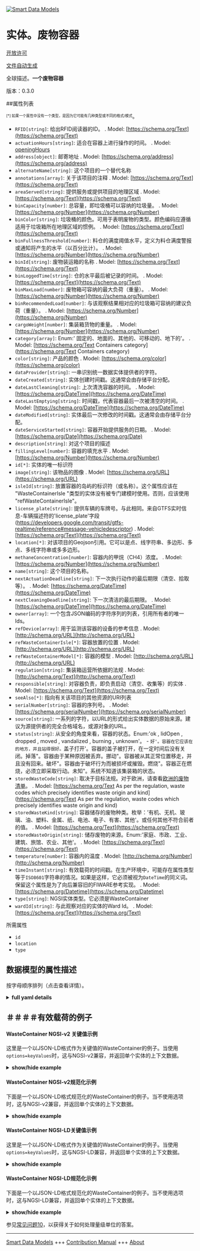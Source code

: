 <!-- 10-Header -->  
[![Smart Data Models](https://smartdatamodels.org/wp-content/uploads/2022/01/SmartDataModels_logo.png "Logo")](https://smartdatamodels.org)  
实体。废物容器  
=======<!-- /10-Header -->  
<!-- 15-License -->  
[开放许可](https://github.com/smart-data-models//dataModel.WasteManagement/blob/master/WasteContainer/LICENSE.md)  
[文件自动生成](https://docs.google.com/presentation/d/e/2PACX-1vTs-Ng5dIAwkg91oTTUdt8ua7woBXhPnwavZ0FxgR8BsAI_Ek3C5q97Nd94HS8KhP-r_quD4H0fgyt3/pub?start=false&loop=false&delayms=3000#slide=id.gb715ace035_0_60)  
<!-- /15-License -->  
<!-- 20-Description -->  
全球描述。**一个废物容器**  
版本：0.3.0  
<!-- /20-Description -->  
<!-- 30-PropertiesList -->  

##属性列表  

<sup><sub>[*] 如果一个属性中没有一个类型，是因为它可能有几种类型或不同的格式/模式</sub></sup>。  
- `RFID[string]`: 给出RFID阅读器的ID。  . Model: [https://schema.org/Text](https://schema.org/Text)- `actuationHours[string]`: 适合在容器上进行操作的时间。  . Model: [openingHours](openingHours)- `address[object]`: 邮寄地址  . Model: [https://schema.org/address](https://schema.org/address)- `alternateName[string]`: 这个项目的一个替代名称  - `annotations[array]`: 关于该项目的注释  . Model: [https://schema.org/Text](https://schema.org/Text)- `areaServed[string]`: 提供服务或提供项目的地理区域  . Model: [https://schema.org/Text](https://schema.org/Text)- `binCapacity[number]`: 总容量，即垃圾桶可以容纳的垃圾量。  . Model: [https://schema.org/Number](https://schema.org/Number)- `binColor[string]`: 垃圾桶的颜色。可用于表明废物的类型。颜色编码应遵循适用于垃圾箱所在地理区域的惯例。  . Model: [https://schema.org/Text](https://schema.org/Text)- `binFullnessThreshold[number]`: 料仓的满度阈值水平，定义为料仓满度警报或通知将产生的水平（以百分比计）。  . Model: [https://schema.org/Number](https://schema.org/Number)- `binId[string]`: 废物装运箱的名称  . Model: [https://schema.org/Text](https://schema.org/Text)- `binLoggedTime[string]`: 仓的水平最后被记录的时间。  . Model: [https://schema.org/Text](https://schema.org/Text)- `binMaxLoad[number]`: 废物箱可容纳的最大负荷（重量）。  . Model: [https://schema.org/Number](https://schema.org/Number)- `binRecommendedLoad[number]`: 与该观察结果相对应的垃圾箱可容纳的建议负荷（重量）。  . Model: [https://schema.org/Number](https://schema.org/Number)- `cargoWeight[number]`: 集装箱货物的重量。  . Model: [https://schema.org/Number](https://schema.org/Number)- `category[array]`: Enum:' 固定的、地面的、其他的、可移动的、地下的'。  . Model: [https://schema.org/Text Containers category](https://schema.org/Text Containers category)- `color[string]`: 产品的颜色  . Model: [https://schema.org/color](https://schema.org/color)- `dataProvider[string]`: 一串识别统一数据实体提供者的字符。  - `dateCreated[string]`: 实体创建时间戳。这通常会由存储平台分配。  - `dateLastCleaning[string]`: 上次清洗容器的时间。  . Model: [https://schema.org/DateTime](https://schema.org/DateTime)- `dateLastEmptying[string]`: 时间戳，代表容器最后一次被清空的时间。  . Model: [https://schema.org/DateTime](https://schema.org/DateTime)- `dateModified[string]`: 实体最后一次修改的时间戳。这通常会由存储平台分配。  - `dateServiceStarted[string]`: 容器开始提供服务的日期。  . Model: [https://schema.org/Date](https://schema.org/Date)- `description[string]`: 对这个项目的描述  - `fillingLevel[number]`: 容器的填充水平  . Model: [https://schema.org/Number](https://schema.org/Number)- `id[*]`: 实体的唯一标识符  - `image[string]`: 该物品的图像  . Model: [https://schema.org/URL](https://schema.org/URL)- `isleId[string]`: 放置容器的岛屿的标识符（或名称）。这个属性应该在 "WasteContainerIsle "类型的实体没有被专门建模时使用。否则，应该使用 "refWasteContainerIsle"。  - `license_plate[string]`: 提供车辆的车牌号。与此相同。来自GTFS实时信息-车辆描述符的'license_plate'字段(https://developers.google.com/transit/gtfs-realtime/reference#message-vehicledescriptor)  . Model: [https://schema.org/Text](https://schema.org/Text)- `location[*]`: 对该项目的Geojson引用。它可以是点、线字符串、多边形、多点、多线字符串或多多边形。  - `methaneConcentration[number]`: 容器内的甲烷（CH4）浓度。  . Model: [https://schema.org/Number](https://schema.org/Number)- `name[string]`: 这个项目的名称。  - `nextActuationDeadline[string]`: 下一次执行动作的最后期限（清空、拾取等）。  . Model: [https://schema.org/DateTime](https://schema.org/DateTime)- `nextCleaningDeadline[string]`: 下一次清洁的最后期限。  . Model: [https://schema.org/DateTime](https://schema.org/DateTime)- `owner[array]`: 一个包含JSON编码的字符序列的列表，引用所有者的唯一Ids。  - `refDevice[array]`: 用于监测该容器的设备的参考信息  . Model: [http://schema.org/URL](http://schema.org/URL)- `refWasteContainerIsle[*]`: 容器放置的位置  . Model: [http://schema.org/URL](http://schema.org/URL)- `refWasteContainerModel[*]`: 容器的模型  . Model: [http://schema.org/URL](http://schema.org/URL)- `regulation[string]`: 集装箱运营所依据的法规  . Model: [http://schema.org/Text](http://schema.org/Text)- `responsible[string]`: 对容器负责，即负责启动（清空、收集等）的实体  . Model: [https://schema.org/Text](https://schema.org/Text)- `seeAlso[*]`: 指向有关该项目的其他资源的URI列表  - `serialNumber[string]`: 容器的序列号。  . Model: [https://schema.org/serialNumber](https://schema.org/serialNumber)- `source[string]`: 一系列的字符，以URL的形式给出实体数据的原始来源。建议为源提供者的完全合格域名，或源对象的URL。  - `status[string]`: 从安全的角度来看，容器的状态。Enum:'ok , lidOpen , dropped , moved , vandalized , burning , unknown'。  - `好'。容器在它应该在的地方，并且站得很好。`盖子打开'。容器的盖子被打开，在一定时间后没有关闭。掉落"。容器由于某种原因被丢弃。挪动"。容器被从其正常位置移走，并且没有回来。破坏"。容器由于破坏行为而被损坏或摧毁。燃烧"。容器正在燃烧，必须立即采取行动。未知"。系统不知道该集装箱的状态。  - `storedWasteCode[string]`: 取决于目标法规。对于欧洲，请查看[欧洲的废物清单](http://ec.europa.eu/environment/waste/framework/list.htm)。  . Model: [https://schema.org/Text As per the regulation, waste codes which precisely identifies waste origin and kind](https://schema.org/Text As per the regulation, waste codes which precisely identifies waste origin and kind)- `storedWasteKind[string]`: 容器储存的废物种类。枚举：'有机、无机、玻璃、油、塑料、金属、纸、电池、电子、有害、其他'。或任何其他不符合前者的值。  . Model: [https://schema.org/Text](https://schema.org/Text)- `storedWasteOrigin[string]`: 储存废物的来源。Enum:'家庭、市政、工业、建筑、旅馆、农业、其他'。  . Model: [https://schema.org/Text](https://schema.org/Text)- `temperature[number]`: 容器内的温度  . Model: [http://schema.org/Number](http://schema.org/Number)- `timeInstant[string]`: 有效载荷的时间戳。在生产环境中，可能存在属性类型等于`ISO8601`字符串的情况。如果是这样，它必须被视为`DateTime`的同义词。保留这个属性是为了向后兼容旧的FIWARE参考实现。  . Model: [https://schema.org/Datetime](https://schema.org/Datetime)- `type[string]`: NGSI实体类型。它必须是WasteContainer  - `wardId[string]`: 与此观察对应的实体的Ward Id。  . Model: [https://schema.org/Text](https://schema.org/Text)<!-- /30-PropertiesList -->  
<!-- 35-RequiredProperties -->  
所需属性  
- `id`  - `location`  - `type`  <!-- /35-RequiredProperties -->  
<!-- 40-RequiredProperties -->  
<!-- /40-RequiredProperties -->  
<!-- 50-DataModelHeader -->  
## 数据模型的属性描述  
按字母顺序排列（点击查看详情）。  
<!-- /50-DataModelHeader -->  
<!-- 60-ModelYaml -->  
<details><summary><strong>full yaml details</strong></summary>    
```yaml  
WasteContainer:    
  description: 'A waste container'    
  properties:    
    RFID:    
      description: 'Gives the ID of the RFID reader.'    
      type: string    
      x-ngsi:    
        model: https://schema.org/Text    
        type: Property    
    actuationHours:    
      description: 'Hours suitable for performing actuations over the container.'    
      type: string    
      x-ngsi:    
        model: openingHours    
        type: Property    
    address:    
      description: 'The mailing address'    
      properties:    
        addressCountry:    
          description: 'Property. The country. For example, Spain. Model:''https://schema.org/addressCountry'''    
          type: string    
        addressLocality:    
          description: 'Property. The locality in which the street address is, and which is in the region. Model:''https://schema.org/addressLocality'''    
          type: string    
        addressRegion:    
          description: 'Property. The region in which the locality is, and which is in the country. Model:''https://schema.org/addressRegion'''    
          type: string    
        postOfficeBoxNumber:    
          description: 'Property. The post office box number for PO box addresses. For example, 03578. Model:''https://schema.org/postOfficeBoxNumber'''    
          type: string    
        postalCode:    
          description: 'Property. The postal code. For example, 24004. Model:''https://schema.org/https://schema.org/postalCode'''    
          type: string    
        streetAddress:    
          description: 'Property. The street address. Model:''https://schema.org/streetAddress'''    
          type: string    
      type: object    
      x-ngsi:    
        model: https://schema.org/address    
        type: Property    
    alternateName:    
      description: 'An alternative name for this item'    
      type: string    
      x-ngsi:    
        type: Property    
    annotations:    
      description: 'Annotations about the item'    
      items:    
        type: string    
      type: array    
      x-ngsi:    
        model: https://schema.org/Text    
        type: Property    
    areaServed:    
      description: 'The geographic area where a service or offered item is provided'    
      type: string    
      x-ngsi:    
        model: https://schema.org/Text    
        type: Property    
    binCapacity:    
      description: 'Total capacity in terms of the volume of waste the bin can hold.'    
      type: number    
      x-ngsi:    
        model: https://schema.org/Number    
        type: Property    
    binColor:    
      description: 'Color of the bin. Could be used for indicating the type of waste. The color coding should follow the conventions applicable to the geographical area the bins are located.'    
      type: string    
      x-ngsi:    
        model: https://schema.org/Text    
        type: Property    
    binFullnessThreshold:    
      description: 'The fullness threshold level of the bin defined as the level (in terms of percentage) when the bin full alert or notification will be generated.'    
      type: number    
      x-ngsi:    
        model: https://schema.org/Number    
        type: Property    
    binId:    
      description: 'Id of the waste carrying bin'    
      type: string    
      x-ngsi:    
        model: https://schema.org/Text    
        type: Property    
    binLoggedTime:    
      description: 'Time when the bin''s level was last logged.'    
      format: date-time    
      type: string    
      x-ngsi:    
        model: https://schema.org/Text    
        type: Property    
    binMaxLoad:    
      description: 'Maximum load (weight) that the waste bin can hold.'    
      type: number    
      x-ngsi:    
        model: https://schema.org/Number    
        type: Property    
    binRecommendedLoad:    
      description: 'Recommended load (weight) that the waste bin corresponding to this observation can hold.'    
      type: number    
      x-ngsi:    
        model: https://schema.org/Number    
        type: Property    
    cargoWeight:    
      description: 'Weight of the container load.'    
      minimum: 0    
      type: number    
      x-ngsi:    
        model: https://schema.org/Number    
        type: Property    
    category:    
      description: 'Enum:'' fixed, ground, other, portable, underground'''    
      items:    
        enum:    
          - fixed    
          - ground    
          - other    
          - portable    
          - underground    
        type: string    
      minItems: 1    
      type: array    
      uniqueItems: true    
      x-ngsi:    
        model: 'https://schema.org/Text Containers category'    
        type: Property    
    color:    
      description: 'The color of the product'    
      type: string    
      x-ngsi:    
        model: https://schema.org/color    
        type: Property    
    dataProvider:    
      description: 'A sequence of characters identifying the provider of the harmonised data entity.'    
      type: string    
      x-ngsi:    
        type: Property    
    dateCreated:    
      description: 'Entity creation timestamp. This will usually be allocated by the storage platform.'    
      format: date-time    
      type: string    
      x-ngsi:    
        type: Property    
    dateLastCleaning:    
      description: 'When the container was cleaned last time. '    
      format: date-time    
      type: string    
      x-ngsi:    
        model: https://schema.org/DateTime    
        type: Property    
    dateLastEmptying:    
      description: 'Timestamp which represents when the container was emptied last time.'    
      format: date-time    
      type: string    
      x-ngsi:    
        model: https://schema.org/DateTime    
        type: Property    
    dateModified:    
      description: 'Timestamp of the last modification of the entity. This will usually be allocated by the storage platform.'    
      format: date-time    
      type: string    
      x-ngsi:    
        type: Property    
    dateServiceStarted:    
      description: 'Date at which the container started giving service.'    
      format: date-time    
      type: string    
      x-ngsi:    
        model: https://schema.org/Date    
        type: Property    
    description:    
      description: 'A description of this item'    
      type: string    
      x-ngsi:    
        type: Property    
    fillingLevel:    
      description: 'Filling level of the container'    
      maximum: 1    
      minimum: 0    
      type: number    
      x-ngsi:    
        model: https://schema.org/Number    
        type: Property    
    id:    
      anyOf: &wastecontainer_-_properties_-_owner_-_items_-_anyof    
        - description: 'Property. Identifier format of any NGSI entity'    
          maxLength: 256    
          minLength: 1    
          pattern: ^[\w\-\.\{\}\$\+\*\[\]`|~^@!,:\\]+$    
          type: string    
        - description: 'Property. Identifier format of any NGSI entity'    
          format: uri    
          type: string    
      description: 'Unique identifier of the entity'    
      x-ngsi:    
        type: Property    
    image:    
      description: 'An image of the item'    
      format: uri    
      type: string    
      x-ngsi:    
        model: https://schema.org/URL    
        type: Property    
    isleId:    
      description: 'Identifier (or name) of the isle where the container is placed. This attribute should be used when entities of type `WasteContainerIsle` are not being modelled specifically. Otherwise, `refWasteContainerIsle` should be used.'    
      type: string    
      x-ngsi:    
        type: Property    
    license_plate:    
      description: "Gives the License Plate number of the vehicle. SameAs: 'license_plate' field from GTFS Realtime message-VehicleDescriptor (https://developers.google.com/transit/gtfs-realtime/reference#message-vehicledescriptor)"    
      type: string    
      x-ngsi:    
        model: https://schema.org/Text    
        type: Property    
    location:    
      description: 'Geojson reference to the item. It can be Point, LineString, Polygon, MultiPoint, MultiLineString or MultiPolygon'    
      oneOf:    
        - description: 'GeoProperty. Geojson reference to the item. Point'    
          properties:    
            bbox:    
              items:    
                type: number    
              minItems: 4    
              type: array    
            coordinates:    
              items:    
                type: number    
              minItems: 2    
              type: array    
            type:    
              enum:    
                - Point    
              type: string    
          required:    
            - type    
            - coordinates    
          title: 'GeoJSON Point'    
          type: object    
        - description: 'GeoProperty. Geojson reference to the item. LineString'    
          properties:    
            bbox:    
              items:    
                type: number    
              minItems: 4    
              type: array    
            coordinates:    
              items:    
                items:    
                  type: number    
                minItems: 2    
                type: array    
              minItems: 2    
              type: array    
            type:    
              enum:    
                - LineString    
              type: string    
          required:    
            - type    
            - coordinates    
          title: 'GeoJSON LineString'    
          type: object    
        - description: 'GeoProperty. Geojson reference to the item. Polygon'    
          properties:    
            bbox:    
              items:    
                type: number    
              minItems: 4    
              type: array    
            coordinates:    
              items:    
                items:    
                  items:    
                    type: number    
                  minItems: 2    
                  type: array    
                minItems: 4    
                type: array    
              type: array    
            type:    
              enum:    
                - Polygon    
              type: string    
          required:    
            - type    
            - coordinates    
          title: 'GeoJSON Polygon'    
          type: object    
        - description: 'GeoProperty. Geojson reference to the item. MultiPoint'    
          properties:    
            bbox:    
              items:    
                type: number    
              minItems: 4    
              type: array    
            coordinates:    
              items:    
                items:    
                  type: number    
                minItems: 2    
                type: array    
              type: array    
            type:    
              enum:    
                - MultiPoint    
              type: string    
          required:    
            - type    
            - coordinates    
          title: 'GeoJSON MultiPoint'    
          type: object    
        - description: 'GeoProperty. Geojson reference to the item. MultiLineString'    
          properties:    
            bbox:    
              items:    
                type: number    
              minItems: 4    
              type: array    
            coordinates:    
              items:    
                items:    
                  items:    
                    type: number    
                  minItems: 2    
                  type: array    
                minItems: 2    
                type: array    
              type: array    
            type:    
              enum:    
                - MultiLineString    
              type: string    
          required:    
            - type    
            - coordinates    
          title: 'GeoJSON MultiLineString'    
          type: object    
        - description: 'GeoProperty. Geojson reference to the item. MultiLineString'    
          properties:    
            bbox:    
              items:    
                type: number    
              minItems: 4    
              type: array    
            coordinates:    
              items:    
                items:    
                  items:    
                    items:    
                      type: number    
                    minItems: 2    
                    type: array    
                  minItems: 4    
                  type: array    
                type: array    
              type: array    
            type:    
              enum:    
                - MultiPolygon    
              type: string    
          required:    
            - type    
            - coordinates    
          title: 'GeoJSON MultiPolygon'    
          type: object    
      x-ngsi:    
        type: GeoProperty    
    methaneConcentration:    
      description: 'Methane (CH4) concentration inside the container.'    
      minimum: 0    
      type: number    
      x-ngsi:    
        model: https://schema.org/Number    
        type: Property    
    name:    
      description: 'The name of this item.'    
      type: string    
      x-ngsi:    
        type: Property    
    nextActuationDeadline:    
      description: 'Deadline for next actuation to be performed (emptying, picking up, etc.).'    
      format: date-time    
      type: string    
      x-ngsi:    
        model: https://schema.org/DateTime    
        type: Property    
    nextCleaningDeadline:    
      description: 'Deadline for next cleaning.'    
      format: date-time    
      type: string    
      x-ngsi:    
        model: https://schema.org/DateTime    
        type: Property    
    owner:    
      description: 'A List containing a JSON encoded sequence of characters referencing the unique Ids of the owner(s)'    
      items:    
        anyOf: *wastecontainer_-_properties_-_owner_-_items_-_anyof    
        description: 'Property. Unique identifier of the entity'    
      type: array    
      x-ngsi:    
        type: Property    
    refDevice:    
      description: 'Reference to the device(s) used to monitor this container'    
      items:    
        anyOf: *wastecontainer_-_properties_-_owner_-_items_-_anyof    
        description: 'Property. Unique identifier of the entity'    
      minItems: 1    
      type: array    
      uniqueItems: true    
      x-ngsi:    
        model: http://schema.org/URL    
        type: Relationship    
    refWasteContainerIsle:    
      anyOf:    
        - description: 'Property. Identifier format of any NGSI entity'    
          maxLength: 256    
          minLength: 1    
          pattern: ^[\w\-\.\{\}\$\+\*\[\]`|~^@!,:\\]+$    
          type: string    
        - description: 'Property. Identifier format of any NGSI entity'    
          format: uri    
          type: string    
      description: 'Isle where the container is placed'    
      x-ngsi:    
        model: http://schema.org/URL    
        type: Relationship    
    refWasteContainerModel:    
      anyOf:    
        - description: 'Property. Identifier format of any NGSI entity'    
          maxLength: 256    
          minLength: 1    
          pattern: ^[\w\-\.\{\}\$\+\*\[\]`|~^@!,:\\]+$    
          type: string    
        - description: 'Property. Identifier format of any NGSI entity'    
          format: uri    
          type: string    
      description: 'Container''s model'    
      x-ngsi:    
        model: http://schema.org/URL    
        type: Relationship    
    regulation:    
      description: 'Regulation under which the container is operating'    
      type: string    
      x-ngsi:    
        model: http://schema.org/Text    
        type: Property    
    responsible:    
      description: 'Responsible for the container, i.e. entity in charge of  actuating (emptying, collecting, etc)'    
      type: string    
      x-ngsi:    
        model: https://schema.org/Text    
        type: Property    
    seeAlso:    
      description: 'list of uri pointing to additional resources about the item'    
      oneOf:    
        - items:    
            format: uri    
            type: string    
          minItems: 1    
          type: array    
        - format: uri    
          type: string    
      x-ngsi:    
        type: Property    
    serialNumber:    
      description: 'Serial number of the container.'    
      type: string    
      x-ngsi:    
        model: https://schema.org/serialNumber    
        type: Property    
    source:    
      description: 'A sequence of characters giving the original source of the entity data as a URL. Recommended to be the fully qualified domain name of the source provider, or the URL to the source object.'    
      type: string    
      x-ngsi:    
        type: Property    
    status:    
      description: 'Container''s status from the point of view of safety. Enum:''ok , lidOpen , dropped , moved , vandalized , burning , unknown''.  -   `ok`. Container is where it must be and stands properly. `lidOpen`. Container''s lid has been opened and not closed after a certain amount of time. `dropped`. Container has been dropped for some reason. `moved`. Container has been moved from its regular position and has not come back. `vandalized`. Container has been damaged or destroyed due to vandalism. `burning`. Container is burning and an immediate action has to be taken. `unknown`. The status of the container is not known to the system.'    
      enum:    
        - ok    
        - lidOpen    
        - dropped    
        - moved    
        - vandalized    
        - burning    
        - unknown    
      type: string    
      x-ngsi:    
        type: Property    
    storedWasteCode:    
      description: 'Depend on the target regulation. For Europe, check [Europe''s List of Waste](http://ec.europa.eu/environment/waste/framework/list.htm).'    
      type: string    
      x-ngsi:    
        model: 'https://schema.org/Text As per the regulation, waste codes which precisely identifies waste origin and kind'    
        type: Property    
    storedWasteKind:    
      description: 'Kind/s of waste stored by the container. Enum:''organic, inorganic, glass, oil, plastic, metal, paper, batteries, electronics, hazardous, other''. Or any other value which does not fit within the former. '    
      enum:    
        - organic    
        - inorganic    
        - glass    
        - oil    
        - plastic    
        - metal    
        - paper    
        - batteries    
        - electronics    
        - hazardous    
        - other    
      type: string    
      x-ngsi:    
        model: https://schema.org/Text    
        type: Property    
    storedWasteOrigin:    
      description: 'Origin of the waste stored. Enum:''household, municipal, industrial, construction, hostelry, agriculture, other'' '    
      enum:    
        - household    
        - municipal    
        - industrial    
        - construction    
        - hostelry    
        - agriculture    
        - other    
      type: string    
      x-ngsi:    
        model: https://schema.org/Text    
        type: Property    
    temperature:    
      description: 'Temperature inside the container'    
      type: number    
      x-ngsi:    
        model: http://schema.org/Number    
        type: Property    
    timeInstant:    
      description: 'Timestamp of the payload . There can be production environments where the attribute type is equal to the `ISO8601` string. If so, it must be considered as a synonym of `DateTime`. This attribute is kept for backwards compatibility with old FIWARE reference implementations.'    
      format: date-time    
      type: string    
      x-ngsi:    
        model: https://schema.org/Datetime    
        type: Property    
    type:    
      description: 'NGSI Entity Type: It has to be WasteContainer'    
      enum:    
        - WasteContainer    
      type: string    
      x-ngsi:    
        type: Property    
    wardId:    
      description: 'Ward Id of the entity corresponding to this observation.'    
      type: string    
      x-ngsi:    
        model: https://schema.org/Text    
        type: Property    
  required:    
    - id    
    - type    
    - location    
  type: object    
  x-derived-from: ""    
  x-disclaimer: 'Redistribution and use in source and binary forms, with or without modification, are permitted  provided that the license conditions are met. Copyleft (c) 2021 Contributors to Smart Data Models Program'    
  x-license-url: https://github.com/smart-data-models/dataModel.WasteManagement/blob/master/WasteContainer/LICENSE.md    
  x-model-schema: https://smart-data-models.github.io/dataModel.WasteManagement/WasteContainer/schema.json    
  x-model-tags: ""    
  x-version: 0.3.0    
```  
</details>    
<!-- /60-ModelYaml -->  
<!-- 70-MiddleNotes -->  
<!-- /70-MiddleNotes -->  
<!-- 80-Examples -->  
## ＃＃＃＃有效载荷的例子  
#### WasteContainer NGSI-v2 关键值示例  
这里是一个以JSON-LD格式作为关键值的WasteContainer的例子。当使用`options=keyValues`时，这与NGSI-v2兼容，并返回单个实体的上下文数据。  
<details><summary><strong>show/hide example</strong></summary>    
```json  
{  
  "id": "urn:ngsi-ld:wastecontainer:1021:AAWD",  
  "type": "WasteContainer",  
  "location": {  
    "coordinates": [  
      -8.768460000000001,  
      42.60214472222222  
    ],  
    "type": "Point"  
  },  
  "binCapacity": 43,  
  "binColor": "Green",  
  "binClearedTime": "2021-03-11T15:51:02+05:30",  
  "wardId": "21",  
  "binCategory": "Household Bin",  
  "license_plate": "KA23F2345",  
  "RFID": "67855734",  
  "binFillingLevel": 0.65,  
  "binFullnessThreshold": 80,  
  "binRecommendedLoad": 30,  
  "binId": "12",  
  "binMaxLoad": 75,  
  "binLoggedTime": "2021-03-01T15:51:02+05:30"  
}  
```  
</details>  
#### WasteContainer NGSI-v2规范化示例  
下面是一个以JSON-LD格式规范化的WasteContainer的例子。当不使用选项时，这与NGSI-v2兼容，并返回单个实体的上下文数据。  
<details><summary><strong>show/hide example</strong></summary>    
```json  
{  
  "id": "urn:ngsi-ld:wastecontainer:1021:AAWD",  
  "type": "WasteContainer",  
  "location": {  
    "type": "geo:json",  
    "value": {  
      "coordinates": [  
        -8.768460000000001,  
        42.60214472222222  
      ],  
      "type": "Point"  
    }  
  },  
  "binCapacity": {  
    "type": "number",  
    "value": 43  
  },  
  "binColor": {  
    "type": "Text",  
    "value": "Green"  
  },  
  "binClearedTime": {  
    "type": "DateTime",  
    "value": "2021-03-11T15:51:02+05:30"  
  },  
  "wardId": {  
    "type": "Text",  
    "value": "21"  
  },  
  "binCategory": {  
    "type": "Text",  
    "value": "Household Bin"  
  },  
  "license_plate": {  
    "type": "Text",  
    "value": "KA23F2345"  
  },  
  "RFID": {  
    "type": "Text",  
    "value": "67855734"  
  },  
  "binFillingLevel": {  
    "type": "number",  
    "value": 0.65  
  },  
  "binFullnessThreshold": {  
    "type": "number",  
    "value": 80  
  },  
  "binRecommendedLoad": {  
    "type": "number",  
    "value": 30  
  },  
  "binId": {  
    "type": "Text",  
    "value": "12"  
  },  
  "binMaxLoad": {  
    "type": "number",  
    "value": 75  
  },  
  "binLoggedTime": {  
    "type": "DateTime",  
    "value": "2021-03-01T15:51:02+05:30"  
  }  
}  
```  
</details>  
#### WasteContainer NGSI-LD关键值示例  
这里是一个以JSON-LD格式作为关键值的WasteContainer的例子。当使用`options=keyValues`时，这与NGSI-LD兼容，并返回单个实体的上下文数据。  
<details><summary><strong>show/hide example</strong></summary>    
```json  
{  
    "id": "urn:ngsi-ld:wastecontainer:1021:AAWD",  
    "type": "WasteContainer",  
    "RFID": "67855734",  
    "binCapacity": 43,  
    "binCategory": "Household Bin",  
    "binClearedTime": "2021-03-11T15:51:02+05:30",  
    "binColor": "Green",  
    "binFillingLevel": 0.65,  
    "binFullnessThreshold": 80,  
    "binId": "12",  
    "binLoggedTime": "2021-03-01T15:51:02+05:30",  
    "binMaxLoad": 75,  
    "binRecommendedLoad": 30,  
    "license_plate": "KA23F2345",  
    "location": {  
        "coordinates": [  
            -8.768460000000001,  
            42.60214472222222  
        ],  
        "type": "Point"  
    },  
    "wardId": "21",  
    "@context": [  
        "iudx:WmgmtBin",  
        "https://raw.githubusercontent.com/smart-data-models/dataModel.WasteManagement/master/context.jsonld"  
    ]  
}  
```  
</details>  
#### WasteContainer NGSI-LD规范化示例  
下面是一个以JSON-LD格式规范化的WasteContainer的例子。当不使用选项时，这与NGSI-LD兼容，并返回单个实体的上下文数据。  
<details><summary><strong>show/hide example</strong></summary>    
```json  
{  
    "id": "urn:ngsi-ld:wastecontainer:1021:AAWD",  
    "type": "WasteContainer",  
    "RFID": {  
        "type": "Property",  
        "value": "67855734"  
    },  
    "binCapacity": {  
        "type": "Property",  
        "value": 43  
    },  
    "binCategory": {  
        "type": "Property",  
        "value": "Household Bin"  
    },  
    "binClearedTime": {  
        "type": "Property",  
        "value": {  
            "@type": "DateTime",  
            "@value": "2021-03-11T15:51:02+05:30"  
        }  
    },  
    "binColor": {  
        "type": "Text",  
        "value": "Green"  
    },  
    "binFillingLevel": {  
        "type": "Property",  
        "value": 0.65  
    },  
    "binFullnessThreshold": {  
        "type": "Property",  
        "value": 80  
    },  
    "binId": {  
        "type": "Property",  
        "value": "12"  
    },  
    "binLoggedTime": {  
        "type": "Property",  
        "value": {  
            "@type": "DateTime",  
            "@value": "2021-03-11T15:51:02+05:30"  
        }  
    },  
    "binMaxLoad": {  
        "type": "Property",  
        "value": 75  
    },  
    "binRecommendedLoad": {  
        "type": "Property",  
        "value": 30  
    },  
    "license_plate": {  
        "type": "Property",  
        "value": "KA23F2345"  
    },  
    "location": {  
        "type": "GeoProperty",  
        "value": {  
            "coordinates": [  
                -8.768460000000001,  
                42.60214472222222  
            ],  
            "type": "Point"  
        }  
    },  
    "wardId": {  
        "type": "Property",  
        "value": "21"  
    },  
    "@context": [  
        "iudx:WmgmtBin",  
        "https://raw.githubusercontent.com/smart-data-models/dataModel.WasteManagement/master/context.jsonld"  
    ]  
}  
```  
</details><!-- /80-Examples -->  
<!-- 90-FooterNotes -->  
<!-- /90-FooterNotes -->  
<!-- 95-Units -->  
参见[常见问题10](https://smartdatamodels.org/index.php/faqs/)，以获得关于如何处理量级单位的答案。  
<!-- /95-Units -->  
<!-- 97-LastFooter -->  
---  
[Smart Data Models](https://smartdatamodels.org) +++ [Contribution Manual](https://bit.ly/contribution_manual) +++ [About](https://bit.ly/Introduction_SDM)<!-- /97-LastFooter -->  

